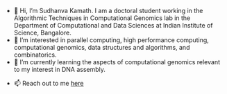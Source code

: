 - 👋 Hi, I’m Sudhanva Kamath. I am a doctoral student working in the Algorithmic Techniques in Computational Genomics lab in the Department of Computational and Data Sciences at Indian Institute of Science, Bangalore.
- 👀 I’m interested in parallel computing, high performance computing, computational genomics, data structures and algorithms, and combinatorics.
- 🌱 I’m currently learning the aspects of computational genomics relevant to my interest in DNA assembly.
<!--- - 💞️ I’m looking to collaborate on ---> 
- 📫 Reach out to me [here](mailto:sudhanvaks@iisc.ac.in) 

<!---
ssk-iisc/ssk-iisc is a ✨ special ✨ repository because its `README.md` (this file) appears on your GitHub profile.
You can click the Preview link to take a look at your changes.
--->
